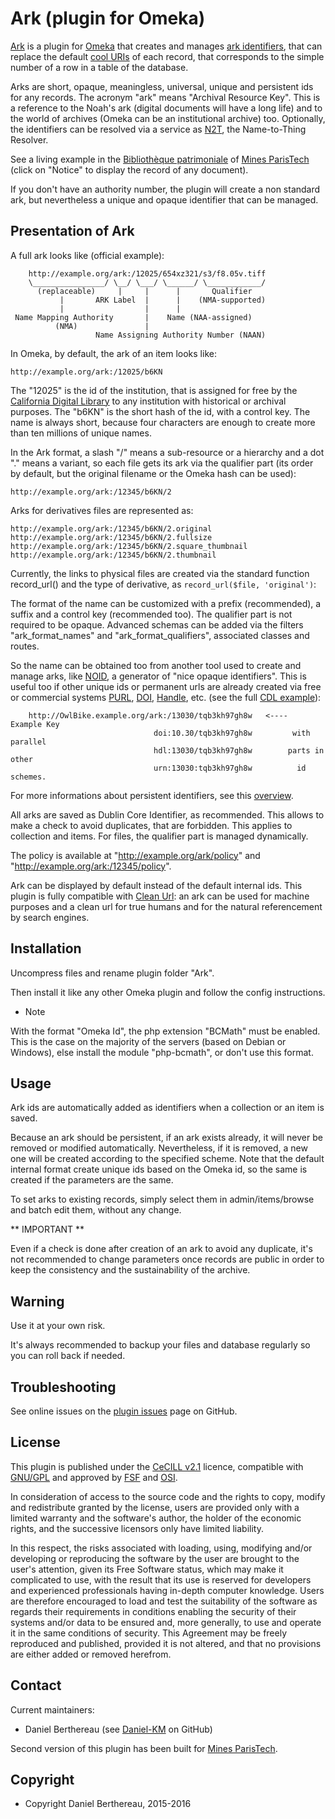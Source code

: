 Ark (plugin for Omeka)
======================

[Ark] is a plugin for [Omeka] that creates and manages [ark identifiers], that
can replace the default [cool URIs] of each record, that corresponds to the
simple number of a row in a table of the database.

Arks are short, opaque, meaningless, universal, unique and persistent ids for
any records. The acronym "ark" means "Archival Resource Key". This is a
reference to the Noah's ark (digital documents will have a long life) and to the
world of archives (Omeka can be an institutional archive) too. Optionally, the
identifiers can be resolved via a service as [N2T], the Name-to-Thing Resolver.

See a living example in the [Bibliothèque patrimoniale] of [Mines ParisTech]
(click on "Notice" to display the record of any document).

If you don't have an authority number, the plugin will create a non standard
ark, but nevertheless a unique and opaque identifier that can be managed.


Presentation of Ark
-------------------

A full ark looks like (official example):

```
    http://example.org/ark:/12025/654xz321/s3/f8.05v.tiff
    \________________/ \__/ \___/ \______/ \____________/
      (replaceable)     |     |      |       Qualifier
           |       ARK Label  |      |    (NMA-supported)
           |                  |      |
 Name Mapping Authority       |    Name (NAA-assigned)
          (NMA)               |
                   Name Assigning Authority Number (NAAN)
```

In Omeka, by default, the ark of an item looks like:

    http://example.org/ark:/12025/b6KN

The "12025" is the id of the institution, that is assigned for free by the
[California Digital Library] to any institution with historical or archival
purposes. The "b6KN" is the short hash of the id, with a control key. The name
is always short, because four characters are enough to create more than ten
millions of unique names.

In the Ark format, a slash "/" means a sub-resource or a hierarchy and a dot
"." means a variant, so each file gets its ark via the qualifier part (its order
by default, but the original filename or the Omeka hash can be used):

    http://example.org/ark:/12345/b6KN/2

Arks for derivatives files are represented as:

    http://example.org/ark:/12345/b6KN/2.original
    http://example.org/ark:/12345/b6KN/2.fullsize
    http://example.org/ark:/12345/b6KN/2.square_thumbnail
    http://example.org/ark:/12345/b6KN/2.thumbnail

Currently, the links to physical files are created via the standard function
record_url() and the type of derivative, as `record_url($file, 'original')`:

The format of the name can be customized with a prefix (recommended), a suffix
and a control key (recommended too). The qualifier part is not required to be
opaque. Advanced schemas can be added via the filters "ark_format_names" and
"ark_format_qualifiers", associated classes and routes.

So the name can be obtained too from another tool used to create and manage
arks, like [NOID], a generator of "nice opaque identifiers". This is useful too
if other unique ids or permanent urls are already created via free or commercial
systems [PURL], [DOI], [Handle], etc. (see the full [CDL example]):

```
    http://OwlBike.example.org/ark:/13030/tqb3kh97gh8w   <----  Example Key
                                doi:10.30/tqb3kh97gh8w         with parallel
                                hdl:13030/tqb3kh97gh8w        parts in other
                                urn:13030:tqb3kh97gh8w          id schemes.
```

For more informations about persistent identifiers, see this [overview].

All arks are saved as Dublin Core Identifier, as recommended. This allows to
make a check to avoid duplicates, that are forbidden. This applies to collection
and items. For files, the qualifier part is managed dynamically.

The policy is available at "http://example.org/ark/policy" and "http://example.org/ark:/12345/policy".

Ark can be displayed by default instead of the default internal ids. This plugin
is fully compatible with [Clean Url]: an ark can be used for machine purposes
and a clean url for true humans and for the natural referencement by search
engines.


Installation
------------

Uncompress files and rename plugin folder "Ark".

Then install it like any other Omeka plugin and follow the config instructions.

* Note

With the format "Omeka Id",  the php extension "BCMath" must be enabled. This is
the case on the majority of the servers (based on Debian or Windows), else
install the  module "php-bcmath", or don't use this format.


Usage
-----

Ark ids are automatically added as identifiers when a collection or an item is
saved.

Because an ark should be persistent, if an ark exists already, it will never be
removed or modified automatically. Nevertheless, if it is removed, a new one
will be created according to the specified scheme. Note that the default
internal format create unique ids based on the Omeka id, so the same is created
if the parameters are the same.

To set arks to existing records, simply select them in admin/items/browse and
batch edit them, without any change.

** IMPORTANT **

Even if a check is done after creation of an ark to avoid any duplicate, it's
not recommended to change parameters once records are public in order to keep
the consistency and the sustainability of the archive.


Warning
-------

Use it at your own risk.

It's always recommended to backup your files and database regularly so you can
roll back if needed.


Troubleshooting
---------------

See online issues on the [plugin issues] page on GitHub.


License
-------

This plugin is published under the [CeCILL v2.1] licence, compatible with
[GNU/GPL] and approved by [FSF] and [OSI].

In consideration of access to the source code and the rights to copy, modify and
redistribute granted by the license, users are provided only with a limited
warranty and the software's author, the holder of the economic rights, and the
successive licensors only have limited liability.

In this respect, the risks associated with loading, using, modifying and/or
developing or reproducing the software by the user are brought to the user's
attention, given its Free Software status, which may make it complicated to use,
with the result that its use is reserved for developers and experienced
professionals having in-depth computer knowledge. Users are therefore encouraged
to load and test the suitability of the software as regards their requirements
in conditions enabling the security of their systems and/or data to be ensured
and, more generally, to use and operate it in the same conditions of security.
This Agreement may be freely reproduced and published, provided it is not
altered, and that no provisions are either added or removed herefrom.


Contact
-------

Current maintainers:

* Daniel Berthereau (see [Daniel-KM] on GitHub)

Second version of this plugin has been built for [Mines ParisTech].


Copyright
---------

* Copyright Daniel Berthereau, 2015-2016


[Ark]: https://github.com/Daniel-KM/ArkForOmeka
[Omeka]: https://omeka.org
[ark identifiers]: https://confluence.ucop.edu/display/Curation/ARK
[Cool URIs]: https://www.w3.org/TR/cooluris
[N2T]: http://n2t.org
[Bibliothèque patrimoniale]: https://patrimoine.mines-paristech.fr
[Mines ParisTech]: http://mines-paristech.fr
[California Digital Library]: http://www.cdlib.org
[NOID]: https://metacpan.org/pod/distribution/Noid/noid
[PURL]: https://purl.org
[DOI]: http://www.doi.org
[Handle]: http://handle.net
[CDL example]: https://wiki.ucop.edu/display/DataCite/Identifier+Concepts+and+Practices+at+the+California+Digital+Library
[overview]: http://www.metadaten-twr.org/2010/10/13/persistent-identifiers-an-overview
[Clean Url]: https://github.com/Daniel-KM/CleanUrl
[plugin issues]: https://github.com/Daniel-KM/ArkForOmeka/issues
[CeCILL v2.1]: https://www.cecill.info/licences/Licence_CeCILL_V2.1-en.html
[GNU/GPL]: https://www.gnu.org/licenses/gpl-3.0.html
[FSF]: https://www.fsf.org
[OSI]: http://opensource.org
[Daniel-KM]: https://github.com/Daniel-KM "Daniel Berthereau"

